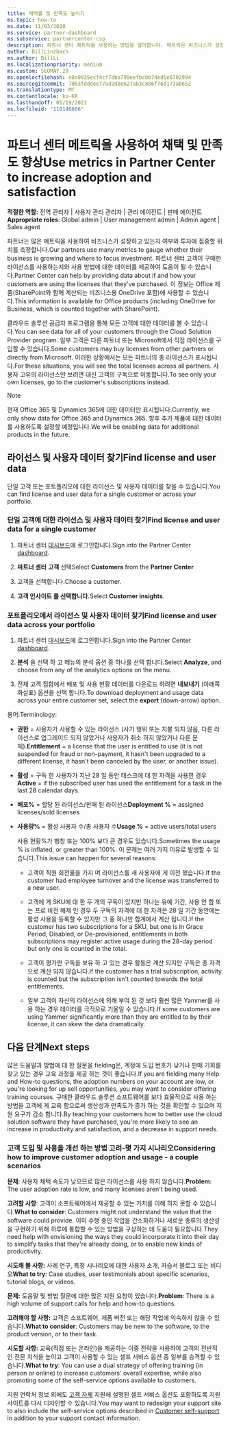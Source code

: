 ```yaml
---
title: 채택률 및 만족도 높이기
ms.topic: how-to
ms.date: 11/03/2020
ms.service: partner-dashboard
ms.subservice: partnercenter-csp
description: 파트너 센터 메트릭을 사용하는 방법을 알아봅니다. 메트릭은 비즈니스가 성장하고 있는지, 고객이 라이선스를 사용하는 방법 및 투자에 집중할 위치를 표시할 수 있습니다.
author: BillLinzbach
ms.author: BillLi
ms.localizationpriority: medium
ms.custom: SEOMAY.20
ms.openlocfilehash: e8c0935ecf4cf7dba799eefbcbb74ed5e6702994
ms.sourcegitcommit: 7063fdddee77ad2d8e627ab3c806f76d173ab652
ms.translationtype: MT
ms.contentlocale: ko-KR
ms.lasthandoff: 05/19/2021
ms.locfileid: "110146666"
---
```

# <a name="use-metrics-in-partner-center-to-increase-adoption-and-satisfaction"></a><span data-ttu-id="f5177-104">파트너 센터 메트릭을 사용하여 채택 및 만족도 향상</span><span class="sxs-lookup"><span data-stu-id="f5177-104">Use metrics in Partner Center to increase adoption and satisfaction</span></span>

<span data-ttu-id="f5177-105">**적절한 역할:** 전역 관리자 | 사용자 관리 관리자 | 관리 에이전트 | 판매 에이전트</span><span class="sxs-lookup"><span data-stu-id="f5177-105">**Appropriate roles**: Global admin | User management admin | Admin agent | Sales agent</span></span>

<span data-ttu-id="f5177-106">파트너는 많은 메트릭을 사용하여 비즈니스가 성장하고 있는지 여부와 투자에 집중할 위치를 측정합니다.</span><span class="sxs-lookup"><span data-stu-id="f5177-106">Our partners use many metrics to gauge whether their business is growing and where to focus investment.</span></span> <span data-ttu-id="f5177-107">파트너 센터 고객이 구매한 라이선스를 사용하는지와 사용 방법에 대한 데이터를 제공하여 도움이 될 수 있습니다.</span><span class="sxs-lookup"><span data-stu-id="f5177-107">Partner Center can help by providing data about if and how your customers are using the licenses that they've purchased.</span></span> <span data-ttu-id="f5177-108">이 정보는 Office 제품(SharePoint와 함께 계산되는 비즈니스용 OneDrive 포함)에 사용할 수 있습니다.</span><span class="sxs-lookup"><span data-stu-id="f5177-108">This information is available for Office products (including OneDrive for Business, which is counted together with SharePoint).</span></span>

<span data-ttu-id="f5177-109">클라우드 솔루션 공급자 프로그램을 통해 모든 고객에 대한 데이터를 볼 수 있습니다.</span><span class="sxs-lookup"><span data-stu-id="f5177-109">You can see data for all of your customers through the Cloud Solution Provider program.</span></span> <span data-ttu-id="f5177-110">일부 고객은 다른 파트너 또는 Microsoft에서 직접 라이선스를 구입할 수 있습니다.</span><span class="sxs-lookup"><span data-stu-id="f5177-110">Some customers may buy licenses from other partners or directly from Microsoft.</span></span> <span data-ttu-id="f5177-111">이러한 상황에서는 모든 파트너의 총 라이선스가 표시됩니다.</span><span class="sxs-lookup"><span data-stu-id="f5177-111">For these situations, you will see the total licenses across all partners.</span></span> <span data-ttu-id="f5177-112">사용자 고유의 라이선스만 보려면 대신 고객의 구독으로 이동합니다.</span><span class="sxs-lookup"><span data-stu-id="f5177-112">To see only your own licenses, go to the customer's subscriptions instead.</span></span>

> [!NOTE]  
> <span data-ttu-id="f5177-113">현재 Office 365 및 Dynamics 365에 대한 데이터만 표시됩니다.</span><span class="sxs-lookup"><span data-stu-id="f5177-113">Currently, we only show data for Office 365 and Dynamics 365.</span></span> <span data-ttu-id="f5177-114">향후 추가 제품에 대한 데이터를 사용하도록 설정할 예정입니다.</span><span class="sxs-lookup"><span data-stu-id="f5177-114">We will be enabling data for additional products in the future.</span></span>

## <a name="find-license-and-user-data"></a><span data-ttu-id="f5177-115">라이선스 및 사용자 데이터 찾기</span><span class="sxs-lookup"><span data-stu-id="f5177-115">Find license and user data</span></span>

<span data-ttu-id="f5177-116">단일 고객 또는 포트폴리오에 대한 라이선스 및 사용자 데이터를 찾을 수 있습니다.</span><span class="sxs-lookup"><span data-stu-id="f5177-116">You can find license and user data for a single customer or across your portfolio.</span></span>

### <a name="find-license-and-user-data-for-a-single-customer"></a><span data-ttu-id="f5177-117">단일 고객에 대한 라이선스 및 사용자 데이터 찾기</span><span class="sxs-lookup"><span data-stu-id="f5177-117">Find license and user data for a single customer</span></span>

1. <span data-ttu-id="f5177-118">파트너 센터 [대시보드](https://partner.microsoft.com/dashboard)에 로그인합니다.</span><span class="sxs-lookup"><span data-stu-id="f5177-118">Sign into the Partner Center [dashboard](https://partner.microsoft.com/dashboard).</span></span>

2. <span data-ttu-id="f5177-119">**파트너 센터** **고객** 선택</span><span class="sxs-lookup"><span data-stu-id="f5177-119">Select **Customers** from the **Partner Center**</span></span>

3. <span data-ttu-id="f5177-120">고객을 선택합니다.</span><span class="sxs-lookup"><span data-stu-id="f5177-120">Choose a customer.</span></span>

4. <span data-ttu-id="f5177-121">**고객 인사이트 를 선택합니다.**</span><span class="sxs-lookup"><span data-stu-id="f5177-121">Select **Customer insights**.</span></span>

### <a name="find-license-and-user-data-across-your-portfolio"></a><span data-ttu-id="f5177-122">포트폴리오에서 라이선스 및 사용자 데이터 찾기</span><span class="sxs-lookup"><span data-stu-id="f5177-122">Find license and user data across your portfolio</span></span>

1. <span data-ttu-id="f5177-123">파트너 센터 [대시보드](https://partner.microsoft.com/dashboard)에 로그인합니다.</span><span class="sxs-lookup"><span data-stu-id="f5177-123">Sign into the Partner Center [dashboard](https://partner.microsoft.com/dashboard).</span></span>

2. <span data-ttu-id="f5177-124">**분석** 을 선택 하 고 메뉴의 분석 옵션 중 하나를 선택 합니다.</span><span class="sxs-lookup"><span data-stu-id="f5177-124">Select **Analyze**, and choose from any of the analytics options on the menu.</span></span>

3. <span data-ttu-id="f5177-125">전체 고객 집합에서 배포 및 사용 현황 데이터를 다운로드 하려면 **내보내기** (아래쪽 화살표) 옵션을 선택 합니다.</span><span class="sxs-lookup"><span data-stu-id="f5177-125">To download deployment and usage data across your entire customer set, select the **export** (down-arrow) option.</span></span>

<span data-ttu-id="f5177-126">용어:</span><span class="sxs-lookup"><span data-stu-id="f5177-126">Terminology:</span></span>

- <span data-ttu-id="f5177-127">**권한** = 사용자가 사용할 수 있는 라이선스 (사기 행위 또는 지불 되지 않음, 다른 라이선스로 업그레이드 되지 않았거나 사용자가 취소 하지 않았거나 다른 문제).</span><span class="sxs-lookup"><span data-stu-id="f5177-127">**Entitlement** = a license that the user is entitled to use (it is not suspended for fraud or non-payment, it hasn't been upgraded to a different license, it hasn't been canceled by the user, or another issue).</span></span>

- <span data-ttu-id="f5177-128">**활성** = 구독 한 사용자가 지난 28 일 동안 태스크에 대 한 자격을 사용한 경우</span><span class="sxs-lookup"><span data-stu-id="f5177-128">**Active** = if the subscribed user has used the entitlement for a task in the last 28 calendar days.</span></span>

- <span data-ttu-id="f5177-129">**배포%** = 할당 된 라이선스/판매 된 라이선스</span><span class="sxs-lookup"><span data-stu-id="f5177-129">**Deployment %** = assigned licenses/sold licenses</span></span>

- <span data-ttu-id="f5177-130">**사용량%** = 활성 사용자 수/총 사용자 수</span><span class="sxs-lookup"><span data-stu-id="f5177-130">**Usage %** = active users/total users</span></span>

   <span data-ttu-id="f5177-131">사용 현황%가 팽창 또는 100% 보다 큰 경우도 있습니다.</span><span class="sxs-lookup"><span data-stu-id="f5177-131">Sometimes the usage % is inflated, or greater than 100%.</span></span> <span data-ttu-id="f5177-132">이 문제는 여러 가지 이유로 발생할 수 있습니다.</span><span class="sxs-lookup"><span data-stu-id="f5177-132">This issue can happen for several reasons:</span></span>

  - <span data-ttu-id="f5177-133">고객이 직원 회전율을 가지 며 라이선스를 새 사용자에 게 이전 했습니다.</span><span class="sxs-lookup"><span data-stu-id="f5177-133">If the customer had employee turnover and the license was transferred to a new user.</span></span>

  - <span data-ttu-id="f5177-134">고객에 게 SKU에 대 한 두 개의 구독이 있지만 하나는 유예 기간, 사용 안 함 또는 프로 비전 해제 인 경우 두 구독의 자격에 대 한 자격은 28 일 기간 동안에는 활성 사용을 등록할 수 있지만 그 중 하나만 합계에서 계산 됩니다.</span><span class="sxs-lookup"><span data-stu-id="f5177-134">If the customer has two subscriptions for a SKU, but one is In Grace Period, Disabled, or De-provisioned, entitlements in both subscriptions may register active usage during the 28-day period but only one is counted in the total.</span></span>

  - <span data-ttu-id="f5177-135">고객이 평가판 구독을 보유 하 고 있는 경우 활동은 계산 되지만 구독은 총 자격으로 계산 되지 않습니다.</span><span class="sxs-lookup"><span data-stu-id="f5177-135">If the customer has a trial subscription, activity is counted but the subscription isn't counted towards the total entitlements.</span></span>

  - <span data-ttu-id="f5177-136">일부 고객이 자신의 라이선스에 의해 부여 된 것 보다 훨씬 많은 Yammer를 사용 하는 경우 데이터를 극적으로 기울일 수 있습니다.</span><span class="sxs-lookup"><span data-stu-id="f5177-136">If some customers are using Yammer significantly more than they are entitled to by their license, it can skew the data dramatically.</span></span>

## <a name="next-steps"></a><span data-ttu-id="f5177-137">다음 단계</span><span class="sxs-lookup"><span data-stu-id="f5177-137">Next steps</span></span>

<span data-ttu-id="f5177-138">많은 도움말과 방법에 대 한 질문을 fielding은, 계정에 도입 번호가 낮거나 판매 기회를 찾고 있는 경우 교육 과정을 제공 하는 것이 좋습니다.</span><span class="sxs-lookup"><span data-stu-id="f5177-138">If you are fielding many Help and How-to questions, the adoption numbers on your account are low, or you're looking for up sell opportunities, you may want to consider offering training courses.</span></span> <span data-ttu-id="f5177-139">구매한 클라우드 솔루션 소프트웨어를 보다 효율적으로 사용 하는 방법을 고객에 게 교육 함으로써 생산성과 만족도가 증가 하는 것을 확인할 수 있으며 지원 요구가 감소 합니다.</span><span class="sxs-lookup"><span data-stu-id="f5177-139">By teaching your customers how to better use the cloud solution software they have purchased, you're more likely to see an increase in productivity and satisfaction, and a decrease in support needs.</span></span>

### <a name="considering-how-to-improve-customer-adoption-and-usage---a-couple-scenarios"></a><span data-ttu-id="f5177-140">고객 도입 및 사용을 개선 하는 방법 고려-몇 가지 시나리오</span><span class="sxs-lookup"><span data-stu-id="f5177-140">Considering how to improve customer adoption and usage - a couple scenarios</span></span>

<span data-ttu-id="f5177-141">**문제**: 사용자 채택 속도가 낮으므로 많은 라이선스를 사용 하지 않습니다.</span><span class="sxs-lookup"><span data-stu-id="f5177-141">**Problem**: The user adoption rate is low, and many licenses aren't being used.</span></span>

<span data-ttu-id="f5177-142">**고려할 사항**: 고객이 소프트웨어에서 제공할 수 있는 가치를 이해 하지 못할 수 있습니다.</span><span class="sxs-lookup"><span data-stu-id="f5177-142">**What to consider**: Customers might not understand the value that the software could provide.</span></span> <span data-ttu-id="f5177-143">이미 수행 중인 작업을 간소화하거나 새로운 종류의 생산성을 구현하기 위해 하루에 통합할 수 있는 방법을 구상하는 데 도움이 필요합니다.</span><span class="sxs-lookup"><span data-stu-id="f5177-143">They need help with envisioning the ways they could incorporate it into their day to simplify tasks that they're already doing, or to enable new kinds of productivity.</span></span>

<span data-ttu-id="f5177-144">**시도해 볼 사항:** 사례 연구, 특정 시나리오에 대한 사용자 소개, 자습서 블로그 또는 비디오</span><span class="sxs-lookup"><span data-stu-id="f5177-144">**What to try**: Case studies, user testimonials about specific scenarios, tutorial blogs, or videos.</span></span>

<span data-ttu-id="f5177-145">**문제:** 도움말 및 방법 질문에 대한 많은 지원 요청이 있습니다.</span><span class="sxs-lookup"><span data-stu-id="f5177-145">**Problem**: There is a high volume of support calls for help and how-to questions.</span></span>

<span data-ttu-id="f5177-146">**고려해야 할 사항:** 고객은 소프트웨어, 제품 버전 또는 해당 작업에 익숙하지 않을 수 있습니다.</span><span class="sxs-lookup"><span data-stu-id="f5177-146">**What to consider**: Customers may be new to the software, to the product version, or to their task.</span></span>

<span data-ttu-id="f5177-147">**시도할 사항:** 교육(직접 또는 온라인)을 제공하는 이중 전략을 사용하여 고객의 전반적인 전문 지식을 높이고 고객이 사용할 수 있는 셀프 서비스 옵션 중 일부를 승격할 수 있습니다.</span><span class="sxs-lookup"><span data-stu-id="f5177-147">**What to try**: You can use a dual strategy of offering training (in person or online) to increase customers' overall expertise, while also promoting some of the self-service options available to customers.</span></span>

<span data-ttu-id="f5177-148">지원 연락처 정보 외에도 [고객 자체](customer-self-support.md) 지원에 설명된 셀프 서비스 옵션도 포함하도록 지원 사이트를 다시 디자인할 수 있습니다.</span><span class="sxs-lookup"><span data-stu-id="f5177-148">You may want to redesign your support site to also include the self-service options described in [Customer self-support](customer-self-support.md) in addition to your support contact information.</span></span>

